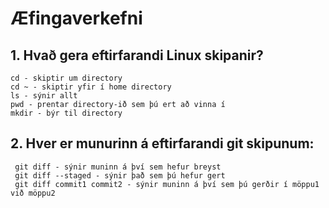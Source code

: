 # Æfingaverkefni
## 1. Hvað gera eftirfarandi Linux skipanir?
	cd - skiptir um directory
	cd ~ - skiptir yfir í home directory
	ls - sýnir allt
	pwd - prentar directory-ið sem þú ert að vinna í
	mkdir - býr til directory
  
## 2. Hver er munurinn á eftirfarandi git skipunum:
	 git diff - sýnir muninn á því sem hefur breyst
	 git diff --staged - sýnir það sem þú hefur gert
	 git diff commit1 commit2 - sýnir muninn á því sem þú gerðir í möppu1 við möppu2	
  
